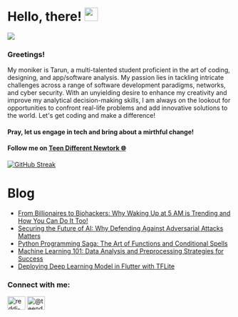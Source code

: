# Hello, there! <img src="https://raw.githubusercontent.com/MartinHeinz/MartinHeinz/master/wave.gif" width="30px">
![](https://komarev.com/ghpvc/?username=REDDITARUN&color=brightgreen)

### Greetings! 
My moniker is Tarun, a multi-talented student proficient in the art of coding, designing, and app/software analysis. My passion lies in tackling intricate challenges across a range of software development paradigms, networks, and cyber security. With an unyielding desire to enhance my creativity and improve my analytical decision-making skills, I am always on the lookout for opportunities to confront real-life problems and add innovative solutions to the world. Let's get coding and make a difference!

#### Pray, let us engage in tech and bring about a mirthful change!

#### Follow me on [Teen Different Newtork 🌐](https://linktr.ee/teendifferent7)

[![GitHub Streak](https://streak-stats.demolab.com?user=REDDITARUN&theme=tokyonight&hide_border=true&background=EB545400)](https://git.io/streak-stats)

# Blog

<!-- BLOG-POST-LIST:START -->
- [From Billionaires to Biohackers: Why Waking Up at 5 AM is Trending and How You Can Do It Too!](https://medium.com/@teendifferent7/from-billionaires-to-biohackers-why-waking-up-at-5-am-is-trending-and-how-you-can-do-it-too-f1bf929ca534?source=rss-9ecb664d87c1------2)
- [Securing the Future of AI: Why Defending Against Adversarial Attacks Matters](https://osintteam.blog/securing-the-future-of-ai-why-defending-against-adversarial-attacks-matters-82a701763d46?source=rss-9ecb664d87c1------2)
- [Python Programming Saga: The Art of Functions and Conditional Spells](https://medium.com/@teendifferent7/python-programming-saga-the-art-of-functions-and-conditional-spells-68954609db21?source=rss-9ecb664d87c1------2)
- [Machine Learning 101: Data Analysis and Preprocessing Strategies for Success](https://medium.com/@teendifferent7/machine-learning-101-data-analysis-and-preprocessing-strategies-for-success-cc442edfb1a1?source=rss-9ecb664d87c1------2)
- [Deploying Deep Learning Model in Flutter with TFLite](https://medium.com/@teendifferent7/deploying-deep-learning-model-in-flutter-with-tflite-507b30ce00f0?source=rss-9ecb664d87c1------2)
<!-- BLOG-POST-LIST:END -->


<h3 align="left">Connect with me:</h3>
<p align="left">
<a href="https://linkedin.com/in/reddi-tarun-466470190" target="blank"><img align="center" src="https://raw.githubusercontent.com/rahuldkjain/github-profile-readme-generator/master/src/images/icons/Social/linked-in-alt.svg" alt="reddi-tarun-466470190" height="30" width="40" /></a>
<a href="https://medium.com/@teendifferent7" target="blank"><img align="center" src="https://raw.githubusercontent.com/rahuldkjain/github-profile-readme-generator/master/src/images/icons/Social/medium.svg" alt="@teendifferent7" height="30" width="40" /></a>
</p>

<!--
**REDDITARUN/REDDITARUN** is a ✨ _special_ ✨ repository because its `README.md` (this file) appears on your GitHub profile.

Here are some ideas to get you started:

- 🔭 I’m currently working on ...
- 🌱 I’m currently learning ...
- 👯 I’m looking to collaborate on ...
- 🤔 I’m looking for help with ...
- 💬 Ask me about ...
- 📫 How to reach me: ...
- 😄 Pronouns: ...
- ⚡ Fun fact: ...
-->
